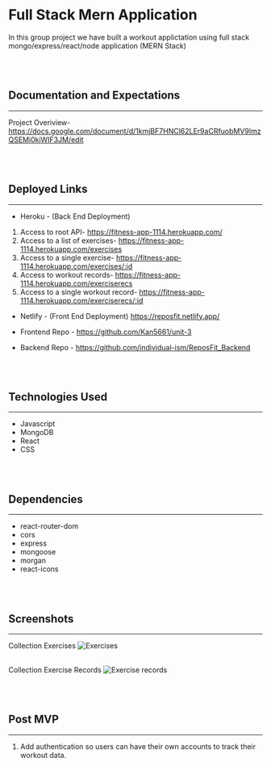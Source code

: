 # Full Stack Mern Application

In this group project we have built a workout applictation using full stack mongo/express/react/node application (MERN Stack)

<br></br>
## Documentation and Expectations
---
Project Overiview- https://docs.google.com/document/d/1kmjBF7HNCl62LEr9aCRfuobMV9ImzQSEMi0kjWIF3JM/edit

<br></br>
## Deployed Links
---
* Heroku - (Back End Deployment)
1. Access to root API- https://fitness-app-1114.herokuapp.com/
2. Access to a list of exercises- https://fitness-app-1114.herokuapp.com/exercises
3. Access to a single exercise- https://fitness-app-1114.herokuapp.com/exercises/:id
4. Access to workout records- https://fitness-app-1114.herokuapp.com/exerciserecs
5. Access to a single workout record- https://fitness-app-1114.herokuapp.com/exerciserecs/:id


* Netlify - (Front End Deployment)
https://reposfit.netlify.app/

* Frontend Repo - https://github.com/Kan5661/unit-3

* Backend Repo - https://github.com/individual-ism/ReposFit_Backend

</br></br>
## Technologies Used
---
* Javascript
* MongoDB
* React
* CSS

<br></br>
## Dependencies
---
* react-router-dom
* cors
* express
* mongoose
* morgan
* react-icons

<br></br>
## Screenshots
---
Collection Exercises 
![Exercises](https://i.imgur.com/KRIp0hc.png)
<br></br>

Collection Exercise Records
![Exercise records](https://i.imgur.com/HghZIre.png)

<br></br>
## Post MVP
---
1. Add authentication so users can have their own accounts to track their workout data.